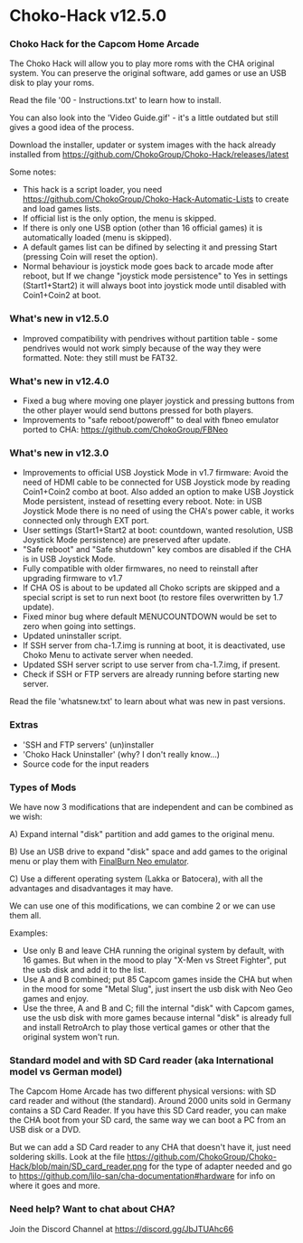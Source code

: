 # Choko-Hack v12.5.0
### Choko Hack for the Capcom Home Arcade

The Choko Hack will allow you to play more roms with the CHA original system. You can preserve the original software, add games or use an USB disk to play your roms.

Read the file '00 - Instructions.txt' to learn how to install.

You can also look into the 'Video Guide.gif' - it's a little outdated but still gives a good idea of the process.

Download the installer, updater or system images with the hack already installed from https://github.com/ChokoGroup/Choko-Hack/releases/latest

Some notes:
- This hack is a script loader, you need https://github.com/ChokoGroup/Choko-Hack-Automatic-Lists to create and load games lists.
- If official list is the only option, the menu is skipped.
- If there is only one USB option (other than 16 official games) it is automatically loaded (menu is skipped).
- A default games list can be difined by selecting it and pressing Start (pressing Coin will reset the option).
- Normal behaviour is joystick mode goes back to arcade mode after reboot, but If we change "joystick mode persistence" to Yes in settings (Start1+Start2) it will always boot into joystick mode until disabled with Coin1+Coin2 at boot.


### What's new in v12.5.0
- Improved compatibility with pendrives without partition table - some pendrives would not work simply because of the way they were formatted.
Note: they still must be FAT32.


### What's new in v12.4.0
- Fixed a bug where moving one player joystick and pressing buttons from the other player would send buttons pressed for both players.
- Improvements to "safe reboot/poweroff" to deal with fbneo emulator ported to CHA: https://github.com/ChokoGroup/FBNeo


### What's new in v12.3.0
- Improvements to official USB Joystick Mode in v1.7 firmware:
  Avoid the need of HDMI cable to be connected for USB Joystick mode by reading Coin1+Coin2 combo at boot.
  Also added an option to make USB Joystick Mode persistent, instead of resetting every reboot.
  Note: in USB Joystick Mode there is no need of using the CHA's power cable, it works connected only through EXT port.
- User settings (Start1+Start2 at boot: countdown, wanted resolution, USB Joystick Mode persistence) are preserved after update.
- "Safe reboot" and "Safe shutdown" key combos are disabled if the CHA is in USB Joystick Mode.
- Fully compatible with older firmwares, no need to reinstall after upgrading firmware to v1.7
- If CHA OS is about to be updated all Choko scripts are skipped and a special script is set to run next boot (to restore files overwritten by 1.7 update).
- Fixed minor bug where default MENUCOUNTDOWN would be set to zero when going into settings.
- Updated uninstaller script.
- If SSH server from cha-1.7.img is running at boot, it is deactivated, use Choko Menu to activate server when needed.
- Updated SSH server script to use server from cha-1.7.img, if present.
- Check if SSH or FTP servers are already running before starting new server.

Read the file 'whatsnew.txt' to learn about what was new in past versions.


### Extras
- 'SSH and FTP servers' (un)installer
- 'Choko Hack Uninstaller' (why? I don't really know...)
- Source code for the input readers


### Types of Mods

We have now 3 modifications that are independent and can be combined as we wish:

A) Expand internal "disk" partition and add games to the original menu.

B) Use an USB drive to expand "disk" space and add games to the original menu or play them with [FinalBurn Neo emulator](https://github.com/ChokoGroup/FBNeo).

C) Use a different operating system (Lakka or Batocera), with all the advantages and disadvantages it may have.

We can use one of this modifications, we can combine 2 or we can use them all.

Examples:
- Use only B and leave CHA running the original system by default, with 16 games. But when in the mood to play "X-Men vs Street Fighter", put the usb disk and add it to the list.
- Use A and B combined; put 85 Capcom games inside the CHA but when in the mood for some "Metal Slug", just insert the usb disk with Neo Geo games and enjoy.
- Use the three, A and B and C; fill the internal "disk" with Capcom games, use the usb disk with more games because internal "disk" is already full and install RetroArch to play those vertical games or other that the original system won't run.


###  Standard model and with SD Card reader (aka International model vs German model)

The Capcom Home Arcade has two different physical versions: with SD card reader and without (the standard).
Around 2000 units sold in Germany contains a SD Card Reader. If you have this SD Card reader, you can make the CHA boot from your SD card, the same way we can boot a PC from an USB disk or a DVD.

But we can add a SD Card reader to any CHA that doesn't have it, just need soldering skills. Look at the file https://github.com/ChokoGroup/Choko-Hack/blob/main/SD_card_reader.png for the type of adapter needed and go to https://github.com/lilo-san/cha-documentation#hardware for info on where it goes and more.


###  Need help? Want to chat about CHA?

Join the Discord Channel at https://discord.gg/JbJTUAhc66


